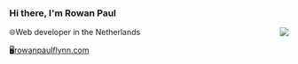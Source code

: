 ### Hi there, I'm Rowan Paul
<img align='right' src="https://github-readme-stats.vercel.app/api?username=rowan-paul&count_private=true">

🌐Web developer in the Netherlands

🖥[rowanpaulflynn.com](https://rowanpaulflynn.com)
